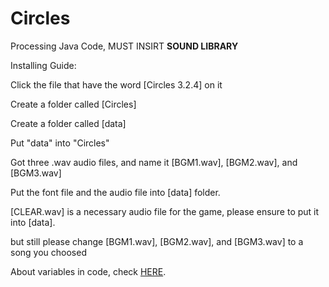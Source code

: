 # Circles

Processing Java Code, MUST INSIRT **SOUND LIBRARY**

Installing Guide:

Click the file that have the word [Circles 3.2.4] on it

Create a folder called [Circles]

Create a folder called [data]

Put "data" into "Circles"

Got three .wav audio files, and name it [BGM1.wav], [BGM2.wav], and [BGM3.wav]

Put the font file and the audio file into [data] folder.

[CLEAR.wav] is a necessary audio file for the game, please ensure to put it into [data].

but still please change [BGM1.wav], [BGM2.wav], and [BGM3.wav] to a song you choosed

About variables in code, check [HERE](https://github.com/GamingFrankie/CPT/blob/master/About%20Variables%20in%20the%20Code.md).
